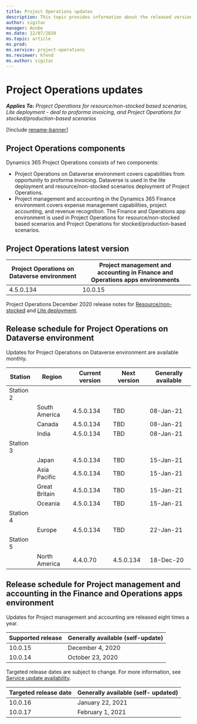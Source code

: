 ```yaml
---
title: Project Operations updates
description: This topic provides information about the released versions of Dynamics 365 Project Operations.
author: sigitac
manager: Annbe
ms.date: 12/07/2020
ms.topic: article
ms.prod:
ms.service: project-operations
ms.reviewer: kfend 
ms.author: sigitac
---
```


# Project Operations updates

_**Applies To:** Project Operations for resource/non-stocked based scenarios, Lite deployment - deal to proforma invoicing, and Project Operations for stocked/production-based scenarios_

[!include [rename-banner](~/includes/cc-data-platform-banner.md)]

## Project Operations components

Dynamics 365 Project Operations consists of two components:

- Project Operations on Dataverse environment covers capabilities from opportunity to proforma invoicing. Dataverse is used in the lite deployment and resource/non-stocked scenarios deployment of Project Operations.
- Project management and accounting in the Dynamics 365 Finance environment covers expense management capabilities, project accounting, and revenue recognition. The Finance and Operations app environment is used in Project Operations for resource/non-stocked based scenarios and Project Operations for stocked/production-based scenarios.

## Project Operations latest version

| Project Operations on Dataverse environment | Project management and accounting in Finance and Operations apps environments |
| --- | --- |
| 4.5.0.134 | 10.0.15 |

Project Operations December 2020 release notes for [Resource/non-stocked](whats-new-dec-2020-resource-based.md) and [Lite deployment](../pro/whats-new/whats-new-dec-2020-lite.md).

## Release schedule for Project Operations on Dataverse environment

Updates for Project Operations on Dataverse environment are available monthly. 

| Station   | Region        | Current version | Next version | Generally available |
|-----------|---------------|-----------------|--------------|---------------------|
| Station 2 |   &nbsp;      |    &nbsp;       | &nbsp;       |      &nbsp;         |
|   &nbsp;  | South America |  4.5.0.134       | TBD     | 08-Jan-21           |
|    &nbsp; | Canada        |  4.5.0.134       | TBD     | 08-Jan-21          |
|   &nbsp;  | India         |  4.5.0.134       | TBD     | 08-Jan-21           |
| Station 3  |      &nbsp;   |     &nbsp;      |     &nbsp;   |      &nbsp;         |
|   &nbsp;  | Japan         |  4.5.0.134       | TBD     | 15-Jan-21           |
|   &nbsp;  | Asia Pacific  |  4.5.0.134       | TBD     | 15-Jan-21           |
|   &nbsp;  | Great Britain |  4.5.0.134       | TBD     | 15-Jan-21           |
|   &nbsp;  | Oceania       |  4.5.0.134       | TBD     | 15-Jan-21           |
| Station 4 |     &nbsp;    |     &nbsp;      |     &nbsp;   |      &nbsp;         |
|   &nbsp;  | Europe        |  4.5.0.134       | TBD     | 22-Jan-21           |
| Station 5 |     &nbsp;    |     &nbsp;      |     &nbsp;   |      &nbsp;         |
|   &nbsp;  | North America |  4.4.0.70       | 4.5.0.134     | 18-Dec-20           |

## Release schedule for Project management and accounting in the Finance and Operations apps environment

Updates for Project management and accounting are released eight times a year.

| Supported release | Generally available (self-update) |
| --- | --- |
| 10.0.15 | December 4, 2020 |
| 10.0.14 | October 23, 2020 |

Targeted release dates are subject to change. For more information, see [Service update availability](https://docs.microsoft.com/dynamics365/fin-ops-core/fin-ops/get-started/public-preview-releases?toc=/dynamics365/finance/toc.json).

| Targeted release date | Generally available (self- updated) |
| --- | --- |
| 10.0.16 | January 22, 2021 |
| 10.0.17 | February 1, 2021 |

